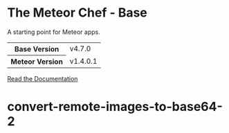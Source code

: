 # The Meteor Chef - Base
A starting point for Meteor apps.

<table>
  <tbody>
    <tr>
      <th>Base Version</th>
      <td>v4.7.0</td>
    </tr>
    <tr>
      <th>Meteor Version</th>
      <td>v1.4.0.1</td>
    </tr>
  </tbody>
</table>

[Read the Documentation](http://themeteorchef.com/base)
# convert-remote-images-to-base64-2
